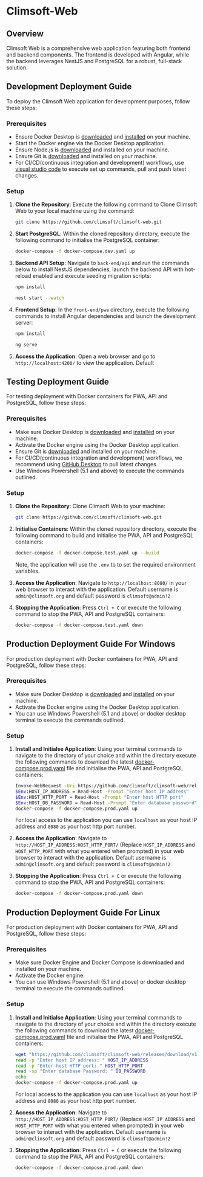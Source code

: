 # Climsoft-Web

## Overview
Climsoft Web is a comprehensive web application featuring both frontend and backend components. The frontend is developed with Angular, while the backend leverages NestJS and PostgreSQL for a robust, full-stack solution.

## Development Deployment Guide
To deploy the Climsoft Web application for development purposes, follow these steps:

### Prerequisites
- Ensure Docker Desktop is [downloaded](https://docs.docker.com/get-docker/) and [installed](https://docs.docker.com/engine/install/) on your machine.
- Start the Docker engine via the Docker Desktop application.
- Ensure Node.js is [downloaded](https://nodejs.org/en) and installed on your machine.
- Ensure Git is [downloaded](https://git-scm.com/) and installed on your machine.
- For CI/CD(continuous integration and development) workflows, use [visual studio code](https://code.visualstudio.com/) to execute set up commands, pull and push latest changes.

### Setup
1. **Clone the Repository**:
   Execute the following command to Clone Climsoft Web to your local machine using the command:
   ```bash
   git clone https://github.com/climsoft/climsoft-web.git
   ```

2. **Start PostgreSQL**:
   Within the cloned repository directory, execute the following command to initialise the PostgreSQL container:
   ```bash
   docker-compose -f docker-compose.dev.yaml up
   ```

3. **Backend API Setup**:
   Navigate to `back-end/api` and run the commands below to install NestJS dependencies, launch the backend API with hot-reload enabled and execute seeding migration scripts:
   ```bash
   npm install
   ```
   ```bash
   nest start --watch
   ```

4. **Frontend Setup**:
   In the `front-end/pwa` directory, execute the following commands to install Angular dependencies and launch the development server:
   ```bash
   npm install
   ```
    ```bash
   ng serve
   ```

5. **Access the Application**:
   Open a web browser and go to `http://localhost:4200/` to view the application. Default

## Testing Deployment Guide
For testing deployment with Docker containers for PWA, API and PostgreSQL, follow these steps:

### Prerequisites
- Make sure Docker Desktop is [downloaded](https://docs.docker.com/get-docker/) and [installed](https://docs.docker.com/engine/install/) on your machine.
- Activate the Docker engine using the Docker Desktop application.
- Ensure Git is [downloaded](https://git-scm.com/) and installed on your machine.
- For CI/CD(continuous integration and development) workflows, we recommend using [GitHub Desktop](https://desktop.github.com/) to pull latest changes.
- Use Windows Powershell (5.1 and above) to execute the commands outlined.

### Setup
1. **Clone the Repository**:
   Clone Climsoft Web to your machine:
   ```bash
   git clone https://github.com/climsoft/climsoft-web.git
   ```

2. **Initialise Containers**:
   Within the cloned repository directory, execute the following command to build and initialise the PWA, API and PostgreSQL containers:
   ```bash
   docker-compose -f docker-compose.test.yaml up --build
   ```
   Note, the application will use the `.env` to to set the required environment variables.

3. **Access the Application**:
   Navigate to `http://localhost:8080/` in your web browser to interact with the application.
   Default username is `admin@climsoft.org` and default password is `climsoft@admin!2`

5. **Stopping the Application**:
   Press `Ctrl + C` or execute the following command to stop the PWA, API and PostgreSQL containers:
   ```bash
   docker-compose -f docker-compose.test.yaml down
   ```

## Production Deployment Guide For Windows
For production deployment with Docker containers for PWA, API and PostgreSQL, follow these steps:

### Prerequisites
- Make sure Docker Desktop is [downloaded](https://docs.docker.com/get-docker/) and [installed](https://docs.docker.com/engine/install/) on your machine.
- Activate the Docker engine using the Docker Desktop application.
- You can use Windows Powershell (5.1 and above) or docker desktop terminal to execute the commands outlined. 

### Setup   
1. **Install and Initialse Application**:
   Using your terminal commands to navigate to the directory of your choice and within the directory execute the following commands to download the latest [docker-compose.prod.yaml](https://github.com/climsoft/climsoft-web/releases/download/v1.0.0-latest/docker-compose.prod.yaml) file and initialise the PWA, API and PostgreSQL containers:
   ```bash
   Invoke-WebRequest -Uri https://github.com/climsoft/climsoft-web/releases/download/v1.0.0-latest/docker-compose.prod.yaml -OutFile "docker-compose.prod.yaml"
   $Env:HOST_IP_ADDRESS = Read-Host -Prompt "Enter host IP address"
   $Env:HOST_HTTP_PORT = Read-Host -Prompt "Enter host HTTP port"
   $Env:HOST_DB_PASSWORD = Read-Host -Prompt "Enter database password" -MaskInput
   docker-compose -f docker-compose.prod.yaml up
   ```
   For local access to the application you can use `localhost` as your host IP address and `8080` as your host http port number.

2. **Access the Application**:
   Navigate to `http://HOST_IP_ADDRESS:HOST_HTTP_PORT/` (Replace `HOST_IP_ADDRESS` and `HOST_HTTP_PORT` with what you entered when prompted) in your web browser to interact with the application.
   Default username is `admin@climsoft.org` and default password is `climsoft@admin!2`

3. **Stopping the Application**:
   Press `Ctrl + C` or execute the following command to stop the PWA, API and PostgreSQL containers:
   ```bash
   docker-compose -f docker-compose.prod.yaml down
   ```

## Production Deployment Guide For Linux
For production deployment with Docker containers for PWA, API and PostgreSQL, follow these steps:

### Prerequisites
- Make sure Docker Engine and Docker Compose is downloaded and installed on your machine.
- Activate the Docker engine.
- You can use Windows Powershell (5.1 and above) or docker desktop terminal to execute the commands outlined. 

### Setup   
1. **Install and Initialse Application**:
   Using your terminal commands to navigate to the directory of your choice and within the directory execute the following commands to download the latest [docker-compose.prod.yaml](https://github.com/climsoft/climsoft-web/releases/download/v1.0.0-latest/docker-compose.prod.yaml) file and initialise the PWA, API and PostgreSQL containers:
   ```bash
   wget "https://github.com/climsoft/climsoft-web/releases/download/v1.0.0-latest/docker-compose.prod.yaml" -O "docker-compose.prod.yaml"
   read -p "Enter host IP address: " HOST_IP_ADDRESS
   read -p "Enter host HTTP port: " HOST_HTTP_PORT
   read -sp "Enter database Password: " DB_PASSWORD
   echo
   docker-compose -f docker-compose.prod.yaml up
   ```
   For local access to the application you can use `localhost` as your host IP address and `8080` as your host http port number.

2. **Access the Application**:
   Navigate to `http://HOST_IP_ADDRESS:HOST_HTTP_PORT/` (Replace `HOST_IP_ADDRESS` and `HOST_HTTP_PORT` with what you entered when prompted) in your web browser to interact with the application.
   Default username is `admin@climsoft.org` and default password is `climsoft@admin!2`

3. **Stopping the Application**:
   Press `Ctrl + C` or execute the following command to stop the PWA, API and PostgreSQL containers:
   ```bash
   docker-compose -f docker-compose.prod.yaml down
   ```
